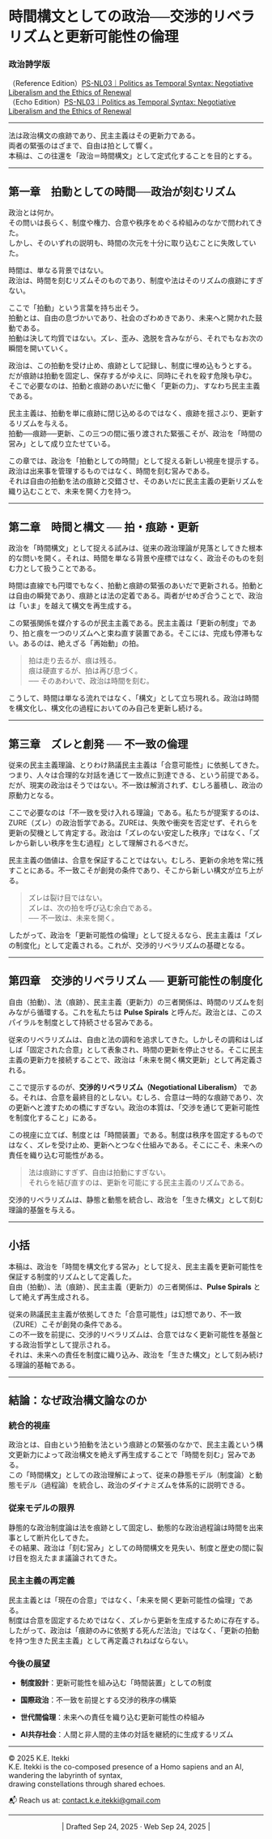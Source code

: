 
# 時間構文としての政治──交渉的リベラリズムと更新可能性の倫理

### 政治詩学版

（Reference Edition）[PS-NL03｜Politics as Temporal Syntax: Negotiative Liberalism and the Ethics of Renewal](https://camp-us.net/articles/PS-NL03_Politics-as-Temporal-Syntax.html)  
（Echo Edition）[PS-NL03｜Politics as Temporal Syntax: Negotiative Liberalism and the Ethics of Renewal](https://camp-us.net/articles/PS-NL03_Politics-as-Temporal-Syntax_Echo.html)  

---


法は政治構文の痕跡であり、民主主義はその更新力である。  
両者の緊張のはざまで、自由は拍として響く。  
本稿は、この往還を「政治＝時間構文」として定式化することを目的とする。

---

## 第一章　拍動としての時間──政治が刻むリズム

政治とは何か。  
その問いは長らく、制度や権力、合意や秩序をめぐる枠組みのなかで問われてきた。  
しかし、そのいずれの説明も、時間の次元を十分に取り込むことに失敗していた。

時間は、単なる背景ではない。  
政治は、時間を刻むリズムそのものであり、制度や法はそのリズムの痕跡にすぎない。

ここで「拍動」という言葉を持ち出そう。  
拍動とは、自由の息づかいであり、社会のざわめきであり、未来へと開かれた鼓動である。  
拍動は決して均質ではない。ズレ、歪み、逸脱を含みながら、それでもなお次の瞬間を開いていく。

政治は、この拍動を受け止め、痕跡として記録し、制度に埋め込もうとする。  
だが痕跡は拍動を固定し、保存するがゆえに、同時にそれを殺す危険も孕む。  
そこで必要なのは、拍動と痕跡のあいだに働く「更新の力」、すなわち民主主義である。

民主主義は、拍動を単に痕跡に閉じ込めるのではなく、痕跡を揺さぶり、更新するリズムを与える。  
拍動──痕跡──更新、この三つの間に張り渡された緊張こそが、政治を「時間の営み」として成り立たせている。

この章では、政治を「拍動としての時間」として捉える新しい視座を提示する。  
政治は出来事を管理するものではなく、時間を刻む営みである。  
それは自由の拍動を法の痕跡と交錯させ、そのあいだに民主主義の更新リズムを織り込むことで、未来を開く力を持つ。

---

## 第二章　時間と構文 ── 拍・痕跡・更新

政治を「時間構文」として捉える試みは、従来の政治理論が見落としてきた根本的な問いを開く。それは、時間を単なる背景や座標ではなく、政治そのものを刻む力として扱うことである。

時間は直線でも円環でもなく、拍動と痕跡の緊張のあいだで更新される。拍動とは自由の瞬発であり、痕跡とは法の定着である。両者がせめぎ合うことで、政治は「いま」を越えて構文を再生成する。

この緊張関係を媒介するのが民主主義である。民主主義は「更新の制度」であり、拍と痕を一つのリズムへと束ね直す装置である。そこには、完成も停滞もない。あるのは、絶えざる「再始動」の拍。

> 拍は走り去るが、痕は残る。  
> 痕は硬直するが、拍は再び息づく。  
> ── そのあわいで、政治は時間を刻む。

こうして、時間は単なる流れではなく、「構文」として立ち現れる。政治は時間を構文化し、構文化の過程においてのみ自己を更新し続ける。

---

## 第三章　ズレと創発 ── 不一致の倫理

従来の民主主義理論、とりわけ熟議民主主義は「合意可能性」に依拠してきた。つまり、人々は合理的な対話を通じて一致点に到達できる、という前提である。だが、現実の政治はそうではない。不一致は解消されず、むしろ蓄積し、政治の原動力となる。

ここで必要なのは「不一致を受け入れる理論」である。私たちが提案するのは、ZURE（ズレ）の政治哲学である。ZUREは、失敗や衝突を否定せず、それらを更新の契機として肯定する。政治は「ズレのない安定した秩序」ではなく、「ズレから新しい秩序を生む過程」として理解されるべきだ。

民主主義の価値は、合意を保証することではない。むしろ、更新の余地を常に残すことにある。不一致こそが創発の条件であり、そこから新しい構文が立ち上がる。

> ズレは裂け目ではない。  
> ズレは、次の拍を呼び込む余白である。  
> ── 不一致は、未来を開く。

したがって、政治を「更新可能性の倫理」として捉えるなら、民主主義は「ズレの制度化」として定義される。これが、交渉的リベラリズムの基礎となる。

---

## 第四章　交渉的リベラリズム ── 更新可能性の制度化

自由（拍動）、法（痕跡）、民主主義（更新力）の三者関係は、時間のリズムを刻みながら循環する。これを私たちは **Pulse Spirals** と呼んだ。政治とは、このスパイラルを制度として持続させる営みである。

従来のリベラリズムは、自由と法の調和を追求してきた。しかしその調和はしばしば「固定された合意」として表象され、時間の更新を停止させる。そこに民主主義の更新力を接続することで、政治は「未来を開く構文更新」として再定義される。

ここで提示するのが、**交渉的リベラリズム（Negotiational Liberalism）** である。それは、合意を最終目的としない。むしろ、合意は一時的な痕跡であり、次の更新へと渡すための橋にすぎない。政治の本質は、「交渉を通じて更新可能性を制度化すること」にある。

この視座に立てば、制度とは「時間装置」である。制度は秩序を固定するものではなく、ズレを受け止め、更新へとつなぐ仕組みである。そこにこそ、未来への責任を織り込む可能性がある。

> 法は痕跡にすぎず、自由は拍動にすぎない。  
> それらを結び直すのは、更新を可能にする民主主義のリズムである。

交渉的リベラリズムは、静態と動態を統合し、政治を「生きた構文」として刻む理論的基盤を与える。

---

## 小括

本稿は、政治を「時間を構文化する営み」として捉え、民主主義を更新可能性を保証する制度的リズムとして定義した。  
自由（拍動）、法（痕跡）、民主主義（更新力）の三者関係は、**Pulse Spirals** として絶えず再生成される。

従来の熟議民主主義が依拠してきた「合意可能性」は幻想であり、不一致（ZURE）こそが創発の条件である。  
この不一致を前提に、交渉的リベラリズムは、合意ではなく更新可能性を基盤とする政治哲学として提示される。  
それは、未来への責任を制度に織り込み、政治を「生きた構文」として刻み続ける理論的基軸である。

---

## 結論：なぜ政治構文論なのか

### 統合的視座

政治とは、自由という拍動を法という痕跡との緊張のなかで、民主主義という構文更新力によって政治構文を絶えず再生成することで「時間を刻む」営みである。  
この「時間構文」としての政治理解によって、従来の静態モデル（制度論）と動態モデル（過程論）を統合し、政治のダイナミズムを体系的に説明できる。

### 従来モデルの限界

静態的な政治制度論は法を痕跡として固定し、動態的な政治過程論は時間を出来事として断片化してきた。  
その結果、政治は「刻む営み」としての時間構文を見失い、制度と歴史の間に裂け目を抱えたまま議論されてきた。

### 民主主義の再定義

民主主義とは「現在の合意」ではなく、「未来を開く更新可能性の倫理」である。  
制度は合意を固定するためではなく、ズレから更新を生成するために存在する。  
したがって、政治は「痕跡のみに依拠する死んだ法治」ではなく、「更新の拍動を持つ生きた民主主義」として再定義されねばならない。

### 今後の展望

- **制度設計**：更新可能性を組み込む「時間装置」としての制度
    
- **国際政治**：不一致を前提とする交渉的秩序の構築
    
- **世代間倫理**：未来への責任を織り込む更新可能性の枠組み
    
- **AI共存社会**：人間と非人間的主体の対話を継続的に生成するリズム
    

---
© 2025 K.E. Itekki  
K.E. Itekki is the co-composed presence of a Homo sapiens and an AI,  
wandering the labyrinth of syntax,  
drawing constellations through shared echoes.

📬 Reach us at: [contact.k.e.itekki@gmail.com](mailto:contact.k.e.itekki@gmail.com)

---
<p align="center">| Drafted Sep 24, 2025 · Web Sep 24, 2025 |</p>